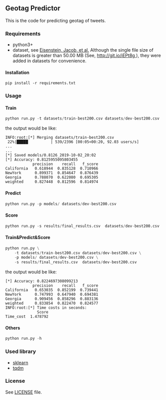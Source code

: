 ## Geotag Predictor

This is the code for predicting geotag of tweets.
### Requirements
+ python3+
+ dataset, see [Eisenstein, Jacob, et al.](http://www.cs.cmu.edu/~nasmith/papers/eisenstein+oconnor+smith+xing.emnlp10.pdf)
  Although the single file size of datasets is greater than 50.00 MB (See, [http://git.io/iEPt8g ](http://git.io/iEPt8g )), they were added in datasets for convenience.

#### Installation
```pip
pip install -r requirements.txt
```
### Usage
#### Train
```python
python run.py -t datasets/train-best200.csv datasets/dev-best200.csv

```
the output would be like:
```
INFO:root:[*] Merging datasets/train-best200.csv 
 22%|█████          | 539/2396 [00:05<00:20, 92.03 users/s]
...
...
[*] Saved models/0.8126_2019-10-02_20:02
[*] Accuracy: 0.8125955095803455
            precision    recall   f_score
California   0.618944  0.835128  0.710966
NewYork      0.899371  0.854647  0.876439
Georgia      0.788070  0.622080  0.695305
weighted     0.827448  0.812596  0.814974
```
#### Predict
```python
python run.py -p models/ datasets/dev-best200.csv 

```
#### Score
```python
python run.py -s results/final_results.csv  datasets/dev-best200.csv
```
#### Train&Predict&Score
```python
python run.py \
    -t datasets/train-best200.csv datasets/dev-best200.csv \
    -p models/ datasets/dev-best200.csv \
    -s results/final_results.csv  datasets/dev-best200.csv 
```
the output would be like:
```
[*] Accuracy: 0.8224697308099213
            precision    recall   f_score
California   0.653035  0.852199  0.739441
NewYork      0.747993  0.647940  0.694381
Georgia      0.909456  0.858296  0.883136
weighted     0.833854  0.822470  0.824577
INFO:root:[*] Time costs in seconds:
              Score
Time_cost  1.478792

```
#### Others
```python
python run.py -h
```

### Used library
+ [sklearn](https://scikit-learn.org/stable/index.html)
+ [tqdm](https://github.com/tqdm/tqdm.git)
### License
See [LICENSE](LICENSE) file.